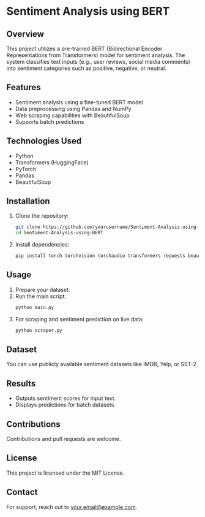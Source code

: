 # Sentiment Analysis using BERT

## Overview
This project utilizes a pre-trained BERT (Bidirectional Encoder Representations from Transformers) model for sentiment analysis. The system classifies text inputs (e.g., user reviews, social media comments) into sentiment categories such as positive, negative, or neutral.

## Features
- Sentiment analysis using a fine-tuned BERT model
- Data preprocessing using Pandas and NumPy
- Web scraping capabilities with BeautifulSoup
- Supports batch predictions

## Technologies Used
- Python
- Transformers (HuggingFace)
- PyTorch
- Pandas
- BeautifulSoup

## Installation
1. Clone the repository:
   ```bash
   git clone https://github.com/yourusername/Sentiment-Analysis-using-BERT.git
   cd Sentiment-Analysis-using-BERT
   ```
2. Install dependencies:
   ```bash
   pip install torch torchvision torchaudio transformers requests beautifulsoup4 pandas numpy
   ```

## Usage
1. Prepare your dataset.
2. Run the main script:
   ```bash
   python main.py
   ```
3. For scraping and sentiment prediction on live data:
   ```bash
   python scraper.py
   ```

## Dataset
You can use publicly available sentiment datasets like IMDB, Yelp, or SST-2.

## Results
- Outputs sentiment scores for input text.
- Displays predictions for batch datasets.

## Contributions
Contributions and pull requests are welcome.

## License
This project is licensed under the MIT License.

## Contact
For support, reach out to [your.email@example.com](mailto:your.email@example.com).

